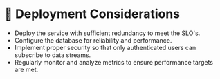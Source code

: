 # 🏬 Deployment Considerations

* Deploy the service with sufficient redundancy to meet the SLO's.
* Configure the database for reliability and performance.
* Implement proper security so that only authenticated users can subscribe to data streams.
* Regularly monitor and analyze metrics to ensure performance targets are met.
